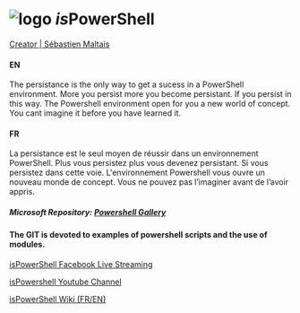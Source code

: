 # ![logo][] *is*PowerShell
[logo]: http://www.ispower.net/wp-content/uploads/2020/06/atome.png

[Creator | Sébastien Maltais](https://www.linkedin.com/in/sebastienmaltais/)

#### EN
The persistance is the only way to get a sucess in a PowerShell environment. More you persist more you become persistant. If you persist in this way. The Powershell environment open for you a new world of concept. You cant imagine it before you have learned it.

#### FR
La persistance est le seul moyen de réussir dans un environnement PowerShell. Plus vous persistez plus vous devenez persistant. Si vous persistez dans cette voie. L'environnement Powershell vous ouvre un nouveau monde de concept. Vous ne pouvez pas l’imaginer avant de l’avoir appris.

[logo]: https://raw.githubusercontent.com/PowerShell/PowerShell/master/assets/ps_black_64.svg?sanitize=true
##### Microsoft Repository: [Powershell Gallery](https://www.powershellgallery.com/)

#### The GIT is devoted to examples of powershell scripts and the use of modules.
[isPowerShell Facebook Live Streaming](http://www.facebook.com/ispowershell)

[isPowershell Youtube Channel](https://www.youtube.com/channel/UCMGB_tnUzFgUEZgXMZ37EFg)

[isPowerShell Wiki (FR/EN)](https://github.com/uTork/PowerShell/wiki)




